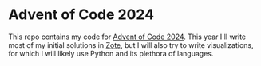 # Advent of Code 2024

This repo contains my code for [Advent of Code 2024](https://adventofcode.com/2024). This year I'll write most of my initial solutions in [Zote](https://github.com/KvGeijer/zote), but I will also try to write visualizations, for which I will likely use Python and its plethora of languages.
